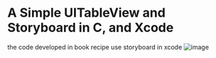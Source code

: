# A Simple UITableView and Storyboard in C, and Xcode
the code developed in book recipe use storyboard in xcode 
![image](https://user-images.githubusercontent.com/60872921/124238790-30072b00-db43-11eb-8d12-ecb762b31606.png)
